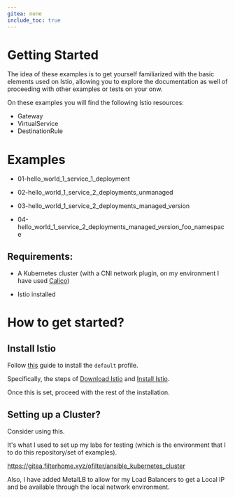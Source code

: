 ```yaml
---
gitea: none
include_toc: true
---
```


# Getting Started

The idea of these examples is to get yourself familiarized with the basic elements used on Istio, allowing you to explore the documentation as well of proceeding with other examples or tests on your onw.

On these examples you will find the following Istio resources:

- Gateway
- VirtualService
- DestinationRule

# Examples

- 01-hello_world_1_service_1_deployment

- 02-hello_world_1_service_2_deployments_unmanaged

- 03-hello_world_1_service_2_deployments_managed_version

- 04-hello_world_1_service_2_deployments_managed_version_foo_namespace

## Requirements:

- A Kubernetes cluster (with a CNI network plugin, on my environment I have used [Calico](https://docs.tigera.io/calico/))

- Istio installed

# How to get started?

## Install Istio

Follow [this](https://istio.io/latest/docs/setup/getting-started/) guide to install the `default` profile.

Specifically, the steps of [Download Istio](https://istio.io/latest/docs/setup/getting-started/#download) and [Install Istio](https://istio.io/latest/docs/setup/getting-started/#install). 

Once this is set, proceed with the rest of the installation.

## Setting up a Cluster?

Consider using this.

It's what I used to set up my labs for testing (which is the environment that I to do this repository/set of examples).

https://gitea.filterhome.xyz/ofilter/ansible_kubernetes_cluster

Also, I have added MetalLB to allow for my Load Balancers to get a Local IP and be available through the local network environment.